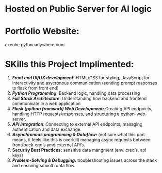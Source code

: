 # Hosted on Public Server for AI logic
# Portfolio Website:
exeohe.pythonanywhere.com

# SKills this Project Implimented:
1. ***Front end UI/UX development***: HTML/CSS for styling, JavaScript for interactivity and asycronous communication (sending prompt responses to flask from front end)
2. ***Python Programming***: Backend logic, handling data processing
3. ***Full Stack Architecture***: Understanding how backend and frontend communicate in a web application
4. ***Flask (python framwork) Web Development:*** Creating API endpoints, handling HTTP requests/responses, and structuring a python-web-server.
5. ***API integration***: Connecting to external API endpoints, managing authentication and data exchange.
6. ***Asynchronous programming & Dataflow:*** (not sure what this part means, it feels like this is overkill) managing async requests between front/back-end’s amd external API’s.
7. **Security Best Practices:** sensitive data mangment (env. cred’s, api keys)
8. ***Problem-Solving & Debugging:*** troubleshooting issues across the stack and ensuring smooth data flow.